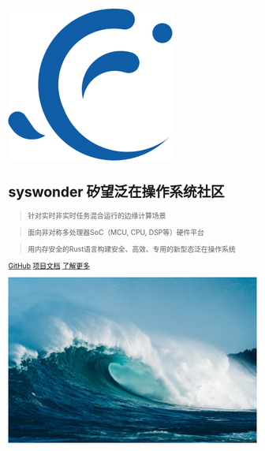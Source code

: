 ![](_media/logo.svg ':size=120x120')

# syswonder 矽望泛在操作系统社区

> 针对实时非实时任务混合运行的边缘计算场景

> 面向非对称多处理器SoC（MCU, CPU, DSP等）硬件平台

> 用内存安全的Rust语言构建安全、高效、专用的新型态泛在操作系统

[<i class="fa-brands fa-github"></i> GitHub](https://github.com/syswonder)
[<i class="fa-solid fa-book"></i> 项目文档](https://report.syswonder.org)
[了解更多 <i class="fa-solid fa-angles-down"></i>](#main)

<!-- background image -->
![](_media/bg-bluesea.jpg)
